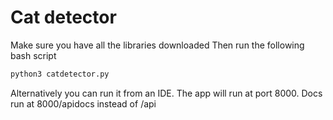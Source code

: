 # Cat detector

Make sure you have all the libraries downloaded
Then run the following bash script
```bash
python3 catdetector.py
```
Alternatively you can run it from an IDE.
The app will run at port 8000.
Docs run at 8000/apidocs instead of /api
